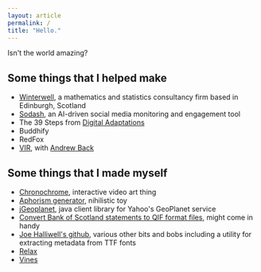 ```yaml
---
layout: article
permalink: /
title: "Hello."
---
```


Isn't the world amazing?

## Some things that I helped make

- [Winterwell](http://www.winterwell.com), a mathematics and statistics consultancy firm based in Edinburgh, Scotland
- <a href="http://www.soda.sh/">Sodash</a>, an AI-driven social media monitoring and engagement tool
- The 39 Steps from <a href="http://www.digitaladaptations.com">Digital Adaptations</a>
- Buddhify
- RedFox
- <a href="http://andrewback.net/works/VIR">VIR</a>, with <a href="http://andrewback.net">Andrew Back</a>

## Some things that I made myself

- <a href="http://www.joehalliwell.com/chronochrome">Chronochrome</a>, interactive video art thing
- <a href="aphorisms.html">Aphorism generator</a>, nihilistic toy
- <a href="http://joehalliwell.com/jGeoPlanet/">jGeoplanet</a>, java client library for Yahoo's GeoPlanet service
- <a href="converter.html">Convert Bank of Scotland statements to QIF format files</a>, might come in handy
- <a href="http://github.com/joehalliwell">Joe Halliwell's github</a>, various other bits and bobs including a utility for extracting metadata from TTF fonts
- <a href="relax.html">Relax</a>
- <a href="sketch/vines.html">Vines</a>
